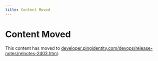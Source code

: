 ```yaml
---
title: Content Moved
---
```

# Content Moved

This content has moved to [developer.pingidentity.com/devops/release-notes/relnotes-2403.html](https://developer.pingidentity.com/devops/release-notes/relnotes-2403.html).
